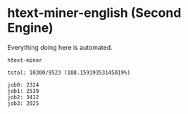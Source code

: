 # htext-miner-english (Second Engine)

Everything doing here is automated.

```
htext-miner

total: 10300/9523 (108.15919353145019%)

job0: 2324
job1: 2539
job2: 3412
job3: 2025
```